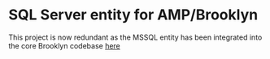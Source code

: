 SQL Server entity for AMP/Brooklyn
==================================

This project is now redundant as the MSSQL entity has been integrated into the core Brooklyn
codebase [here](https://github.com/apache/incubator-brooklyn/tree/master/software/database/src/main/resources/org/apache/brooklyn/entity/database/mssql)


